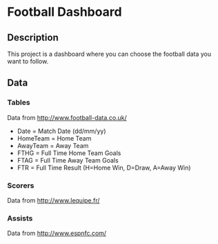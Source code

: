 # Football Dashboard


## Description

This project is a dashboard where you can choose the football data you want to follow.

## Data

### Tables
Data from http://www.football-data.co.uk/
- Date = Match Date (dd/mm/yy)
- HomeTeam = Home Team
- AwayTeam = Away Team
- FTHG = Full Time Home Team Goals
- FTAG = Full Time Away Team Goals
- FTR = Full Time Result (H=Home Win, D=Draw, A=Away Win)

### Scorers
Data from http://www.lequipe.fr/

### Assists
Data from http://www.espnfc.com/